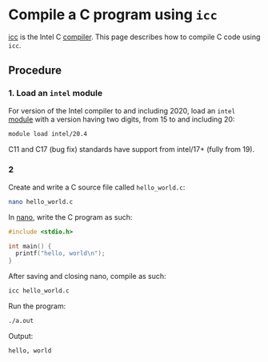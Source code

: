 # Compile a C program using `icc`

[icc](icc.md) is the Intel C [compiler](compilers.md).
This page describes how to compile C code using `icc`.

## Procedure

### 1. Load an `intel` module

For version of the Intel compiler to and including 2020,
load an `intel` [module](../cluster_guides/modules.md) with a version having two digits,
from 15 to and including 20:

```bash
module load intel/20.4
```

C11 and C17 (bug fix) standards have support from intel/17+ (fully from 19).

### 2

Create and write a C source file called `hello_world.c`:

```bash
nano hello_world.c
```

In [nano](nano.md), write the C program as such:

```c
#include <stdio.h>

int main() {
  printf("hello, world\n");
}
```

After saving and closing nano, compile as such:

```bash
icc hello_world.c
```

Run the program:

```bash
./a.out
```

Output:

```console
hello, world
```
